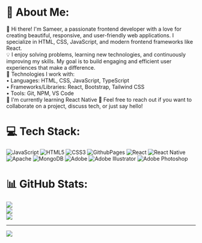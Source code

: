 # 💫 About Me:
👋 Hi there! I'm Sameer, a passionate frontend developer with a love for creating beautiful, responsive, and user-friendly web applications. I specialize in HTML, CSS, JavaScript, and modern frontend frameworks like React.<br>💡 I enjoy solving problems, learning new technologies, and continuously improving my skills. My goal is to build engaging and efficient user experiences that make a difference.<br>🔧 Technologies I work with:<br>•	Languages: HTML, CSS, JavaScript, TypeScript<br>•	Frameworks/Libraries: React, Bootstrap, Tailwind CSS<br>•	Tools: Git, NPM, VS Code<br>🌱 I'm currently learning React Native 💬 Feel free to reach out if you want to collaborate on a project, discuss tech, or just say hello!<br>


# 💻 Tech Stack:
![JavaScript](https://img.shields.io/badge/javascript-%23323330.svg?style=for-the-badge&logo=javascript&logoColor=%23F7DF1E) ![HTML5](https://img.shields.io/badge/html5-%23E34F26.svg?style=for-the-badge&logo=html5&logoColor=white) ![CSS3](https://img.shields.io/badge/css3-%231572B6.svg?style=for-the-badge&logo=css3&logoColor=white) ![GithubPages](https://img.shields.io/badge/github%20pages-121013?style=for-the-badge&logo=github&logoColor=white) ![React](https://img.shields.io/badge/react-%2320232a.svg?style=for-the-badge&logo=react&logoColor=%2361DAFB) ![React Native](https://img.shields.io/badge/react_native-%2320232a.svg?style=for-the-badge&logo=react&logoColor=%2361DAFB) ![Apache](https://img.shields.io/badge/apache-%23D42029.svg?style=for-the-badge&logo=apache&logoColor=white) ![MongoDB](https://img.shields.io/badge/MongoDB-%234ea94b.svg?style=for-the-badge&logo=mongodb&logoColor=white) ![Adobe](https://img.shields.io/badge/adobe-%23FF0000.svg?style=for-the-badge&logo=adobe&logoColor=white) ![Adobe Illustrator](https://img.shields.io/badge/adobe%20illustrator-%23FF9A00.svg?style=for-the-badge&logo=adobe%20illustrator&logoColor=white) ![Adobe Photoshop](https://img.shields.io/badge/adobe%20photoshop-%2331A8FF.svg?style=for-the-badge&logo=adobe%20photoshop&logoColor=white)
# 📊 GitHub Stats:
![](https://github-readme-stats.vercel.app/api?username=sameerptb&theme=dark&hide_border=false&include_all_commits=true&count_private=true)<br/>
![](https://github-readme-streak-stats.herokuapp.com/?user=sameerptb&theme=dark&hide_border=false)<br/>
![](https://github-readme-stats.vercel.app/api/top-langs/?username=sameerptb&theme=dark&hide_border=false&include_all_commits=true&count_private=true&layout=compact)

---
[![](https://visitcount.itsvg.in/api?id=sameerptb&icon=0&color=0)](https://visitcount.itsvg.in)

<!-- Proudly created with GPRM ( https://gprm.itsvg.in ) -->
<!---
Sameerptb/Sameerptb is a ✨ special ✨ repository because its `README.md` (this file) appears on your GitHub profile.
You can click the Preview link to take a look at your changes.
--->
